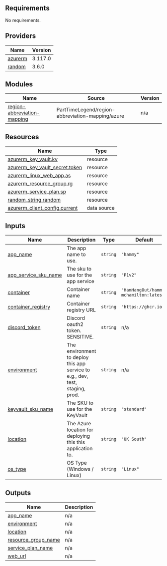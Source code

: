 <!-- BEGIN_TF_DOCS -->
## Requirements

No requirements.

## Providers

| Name | Version |
|------|---------|
| <a name="provider_azurerm"></a> [azurerm](#provider\_azurerm) | 3.117.0 |
| <a name="provider_random"></a> [random](#provider\_random) | 3.6.0 |

## Modules

| Name | Source | Version |
|------|--------|---------|
| <a name="module_region-abbreviation-mapping"></a> [region-abbreviation-mapping](#module\_region-abbreviation-mapping) | PartTimeLegend/region-abbreviation-mapping/azure | n/a |

## Resources

| Name | Type |
|------|------|
| [azurerm_key_vault.kv](https://registry.terraform.io/providers/hashicorp/azurerm/latest/docs/resources/key_vault) | resource |
| [azurerm_key_vault_secret.token](https://registry.terraform.io/providers/hashicorp/azurerm/latest/docs/resources/key_vault_secret) | resource |
| [azurerm_linux_web_app.as](https://registry.terraform.io/providers/hashicorp/azurerm/latest/docs/resources/linux_web_app) | resource |
| [azurerm_resource_group.rg](https://registry.terraform.io/providers/hashicorp/azurerm/latest/docs/resources/resource_group) | resource |
| [azurerm_service_plan.sp](https://registry.terraform.io/providers/hashicorp/azurerm/latest/docs/resources/service_plan) | resource |
| [random_string.random](https://registry.terraform.io/providers/hashicorp/random/latest/docs/resources/string) | resource |
| [azurerm_client_config.current](https://registry.terraform.io/providers/hashicorp/azurerm/latest/docs/data-sources/client_config) | data source |

## Inputs

| Name | Description | Type | Default | Required |
|------|-------------|------|---------|:--------:|
| <a name="input_app_name"></a> [app\_name](#input\_app\_name) | The app name to use. | `string` | `"hammy"` | no |
| <a name="input_app_service_sku_name"></a> [app\_service\_sku\_name](#input\_app\_service\_sku\_name) | The sku to use for the app service | `string` | `"P1v2"` | no |
| <a name="input_container"></a> [container](#input\_container) | Container name | `string` | `"HamHangOut/hammy-mchamilton:latest"` | no |
| <a name="input_container_registry"></a> [container\_registry](#input\_container\_registry) | Container registry URL | `string` | `"https://ghcr.io"` | no |
| <a name="input_discord_token"></a> [discord\_token](#input\_discord\_token) | Discord oauth2 token. SENSITIVE. | `string` | n/a | yes |
| <a name="input_environment"></a> [environment](#input\_environment) | The environment to deploy this app service to e.g., dev, test, staging, prod. | `string` | n/a | yes |
| <a name="input_keyvault_sku_name"></a> [keyvault\_sku\_name](#input\_keyvault\_sku\_name) | The SKU to use for the KeyVault | `string` | `"standard"` | no |
| <a name="input_location"></a> [location](#input\_location) | The Azure location for deploying this this application to. | `string` | `"UK South"` | no |
| <a name="input_os_type"></a> [os\_type](#input\_os\_type) | OS Type (Windows / Linux) | `string` | `"Linux"` | no |

## Outputs

| Name | Description |
|------|-------------|
| <a name="output_app_name"></a> [app\_name](#output\_app\_name) | n/a |
| <a name="output_environment"></a> [environment](#output\_environment) | n/a |
| <a name="output_location"></a> [location](#output\_location) | n/a |
| <a name="output_resource_group_name"></a> [resource\_group\_name](#output\_resource\_group\_name) | n/a |
| <a name="output_service_plan_name"></a> [service\_plan\_name](#output\_service\_plan\_name) | n/a |
| <a name="output_web_url"></a> [web\_url](#output\_web\_url) | n/a |
<!-- END_TF_DOCS -->